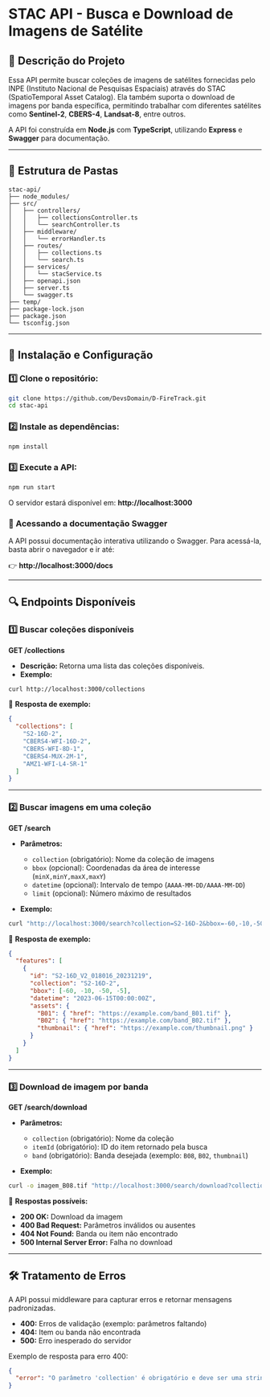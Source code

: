 # STAC API - Busca e Download de Imagens de Satélite

## 🎯 **Descrição do Projeto**

Essa API permite buscar coleções de imagens de satélites fornecidas pelo INPE (Instituto Nacional de Pesquisas Espaciais) através do STAC (SpatioTemporal Asset Catalog). Ela também suporta o download de imagens por banda específica, permitindo trabalhar com diferentes satélites como **Sentinel-2**, **CBERS-4**, **Landsat-8**, entre outros.

A API foi construída em **Node.js** com **TypeScript**, utilizando **Express** e **Swagger** para documentação.

---

## 📁 **Estrutura de Pastas**

```
stac-api/
├── node_modules/
├── src/
│   ├── controllers/
│   │   ├── collectionsController.ts
│   │   └── searchController.ts
│   ├── middleware/
│   │   └── errorHandler.ts
│   ├── routes/
│   │   ├── collections.ts
│   │   └── search.ts
│   ├── services/
│   │   └── stacService.ts
│   ├── openapi.json
│   ├── server.ts
│   └── swagger.ts
├── temp/
├── package-lock.json
├── package.json
└── tsconfig.json
```

---

## 🚀 **Instalação e Configuração**

### **1️⃣ Clone o repositório:**

```bash
git clone https://github.com/DevsDomain/D-FireTrack.git
cd stac-api
```

### **2️⃣ Instale as dependências:**

```bash
npm install
```

### **3️⃣ Execute a API:**

```bash
npm run start
```

O servidor estará disponível em: **http://localhost:3000**

### **📄 Acessando a documentação Swagger**

A API possui documentação interativa utilizando o Swagger. Para acessá-la, basta abrir o navegador e ir até:

👉 **http://localhost:3000/docs**

---

## 🔍 **Endpoints Disponíveis**

### 1️⃣ **Buscar coleções disponíveis**

**GET /collections**

- **Descrição:** Retorna uma lista das coleções disponíveis.
- **Exemplo:**

```bash
curl http://localhost:3000/collections
```

📌 **Resposta de exemplo:**

```json
{
  "collections": [
    "S2-16D-2",
    "CBERS4-WFI-16D-2",
    "CBERS-WFI-8D-1",
    "CBERS4-MUX-2M-1",
    "AMZ1-WFI-L4-SR-1"
  ]
}
```

---

### 2️⃣ **Buscar imagens em uma coleção**

**GET /search**

- **Parâmetros:**

  - `collection` (obrigatório): Nome da coleção de imagens
  - `bbox` (opcional): Coordenadas da área de interesse (`minX,minY,maxX,maxY`)
  - `datetime` (opcional): Intervalo de tempo (`AAAA-MM-DD/AAAA-MM-DD`)
  - `limit` (opcional): Número máximo de resultados

- **Exemplo:**

```bash
curl "http://localhost:3000/search?collection=S2-16D-2&bbox=-60,-10,-50,-5&datetime=2023-01-01/2023-12-31&limit=1"
```

📌 **Resposta de exemplo:**

```json
{
  "features": [
    {
      "id": "S2-16D_V2_018016_20231219",
      "collection": "S2-16D-2",
      "bbox": [-60, -10, -50, -5],
      "datetime": "2023-06-15T00:00:00Z",
      "assets": {
        "B01": { "href": "https://example.com/band_B01.tif" },
        "B02": { "href": "https://example.com/band_B02.tif" },
        "thumbnail": { "href": "https://example.com/thumbnail.png" }
      }
    }
  ]
}
```

---

### 3️⃣ **Download de imagem por banda**

**GET /search/download**

- **Parâmetros:**

  - `collection` (obrigatório): Nome da coleção
  - `itemId` (obrigatório): ID do item retornado pela busca
  - `band` (obrigatório): Banda desejada (exemplo: `B08`, `B02`, `thumbnail`)

- **Exemplo:**

```bash
curl -o imagem_B08.tif "http://localhost:3000/search/download?collection=S2-16D-2&itemId=S2-16D_V2_018016_20231219&band=B08"
```

📌 **Respostas possíveis:**

- **200 OK:** Download da imagem
- **400 Bad Request:** Parâmetros inválidos ou ausentes
- **404 Not Found:** Banda ou item não encontrado
- **500 Internal Server Error:** Falha no download

---

## 🛠️ **Tratamento de Erros**

A API possui middleware para capturar erros e retornar mensagens padronizadas.

- **400:** Erros de validação (exemplo: parâmetros faltando)
- **404:** Item ou banda não encontrada
- **500:** Erro inesperado do servidor

Exemplo de resposta para erro 400:

```json
{
  "error": "O parâmetro 'collection' é obrigatório e deve ser uma string"
}
```
